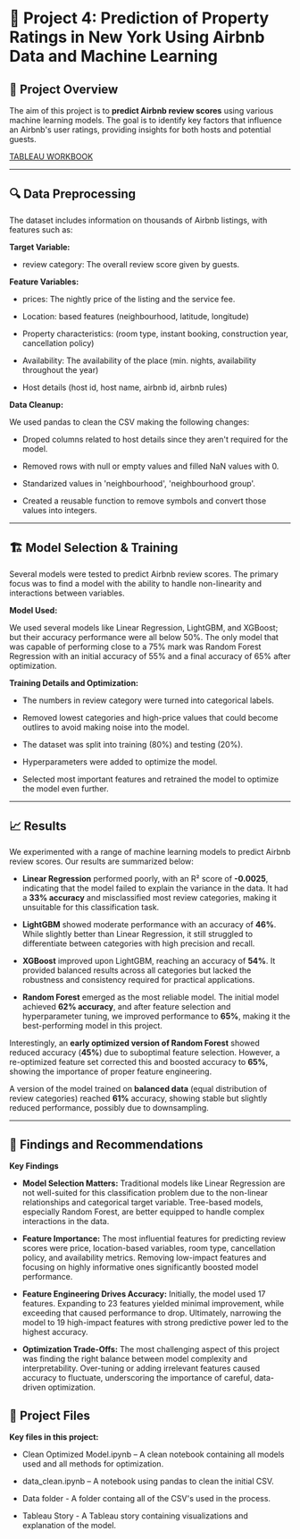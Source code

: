 # 🚀 **Project 4: Prediction of Property Ratings in New York Using Airbnb Data and Machine Learning**

## 📌 **Project Overview**

The aim of this project is to **predict Airbnb review scores** using various machine learning models. The goal is to identify key factors that influence an Airbnb's user ratings, providing insights for both hosts and potential guests.

[TABLEAU WORKBOOK](https://public.tableau.com/app/profile/david.ruvalcaba4154/viz/Project_4_visualization_17439881426360/Historia1?publish=yes)

---

## 🔍 **Data Preprocessing**

The dataset includes information on thousands of Airbnb listings, with features such as:

 **Target Variable:**

  - review category: The overall review score given by guests.

 **Feature Variables:**

 - prices: The nightly price of the listing and the service fee.

 - Location: based features (neighbourhood, latitude, longitude)

 - Property characteristics: (room type, instant booking, construction year, cancellation policy)

 - Availability: The availability of the place (min. nights, availability throughout the year)

 - Host details (host id, host name, airbnb id, airbnb rules)

 **Data Cleanup:**

We used pandas to clean the CSV making the following changes:

 - Droped columns related to host details since they aren't required for the model.

 - Removed rows with null or empty values and filled NaN values with 0.

 - Standarized values in 'neighbourhood', 'neighbourhood group'.

 - Created a reusable function to remove symbols and convert those values into integers.

---

## 🏗️ **Model Selection & Training**

Several models were tested to predict Airbnb review scores. The primary focus was to find a model with the ability to handle non-linearity and interactions between variables.

 **Model Used:**

 We used several models like Linear Regression, LightGBM, and XGBoost; but their accuracy performance were all below 50%.
 The only model that was capable of performing  close to a 75% mark was Random Forest Regression with an initial accuracy of
 55% and a final accuracy of 65% after optimization.

 **Training Details and Optimization:**

 - The numbers in review category were turned into categorical labels.

 - Removed lowest categories and high-price values that could become outlires to avoid making noise into the model.

 - The dataset was split into training (80%) and testing (20%).

 - Hyperparameters were added to optimize the model.

 - Selected most important features and retrained the model to optimize the model even further.

---

## 📈 **Results**

We experimented with a range of machine learning models to predict Airbnb review scores. Our results are summarized below:

* **Linear Regression** performed poorly, with an R² score of **-0.0025**, indicating that the model failed to explain the variance in the data. It had a **33% accuracy** and misclassified most review categories, making it unsuitable for this classification task.

* **LightGBM** showed moderate performance with an accuracy of **46%**. While slightly better than Linear Regression, it still struggled to differentiate between categories with high precision and recall.

* **XGBoost** improved upon LightGBM, reaching an accuracy of **54%**. It provided balanced results across all categories but lacked the robustness and consistency required for practical applications.

* **Random Forest** emerged as the most reliable model. The initial model achieved **62% accuracy**, and after feature selection and hyperparameter tuning, we improved performance to **65%**, making it the best-performing model in this project.

Interestingly, an **early optimized version of Random Forest** showed reduced accuracy (**45%**) due to suboptimal feature selection. However, a re-optimized feature set corrected this and boosted accuracy to **65%**, showing the importance of proper feature engineering.

A version of the model trained on **balanced data** (equal distribution of review categories) reached **61%** accuracy, showing stable but slightly reduced performance, possibly due to downsampling.

---

## 🚀 **Findings and Recommendations**

**Key Findings**

* **Model Selection Matters:** Traditional models like Linear Regression are not well-suited for this classification problem due to the non-linear relationships and categorical target variable. Tree-based models, especially Random Forest, are better equipped to handle complex interactions in the data.

* **Feature Importance:** The most influential features for predicting review scores were price, location-based variables, room type, cancellation policy, and availability metrics. Removing low-impact features and focusing on highly informative ones significantly boosted model performance.

* **Feature Engineering Drives Accuracy:** Initially, the model used 17 features. Expanding to 23 features yielded minimal improvement, while exceeding that caused performance to drop. Ultimately, narrowing the model to 19 high-impact features with strong predictive power led to the highest accuracy.

* **Optimization Trade-Offs:** The most challenging aspect of this project was finding the right balance between model complexity and interpretability. Over-tuning or adding irrelevant features caused accuracy to fluctuate, underscoring the importance of careful, data-driven optimization.


## 📝 **Project Files**

**Key files in this project:**

* Clean Optimized Model.ipynb – A clean notebook containing all models used and all methods for optimization.

* data_clean.ipynb – A notebook using pandas to clean the initial CSV.

* Data folder - A folder containg all of the CSV's used in the process.

* Tableau Story - A Tableau story containing visualizations and explanation of the model.


